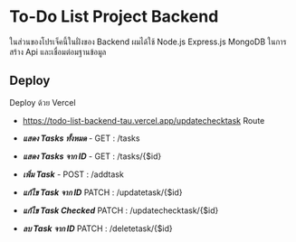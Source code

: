 
# To-Do List Project Backend

ในส่วนของโปรเจ็คนี้ในฝั่งของ Backend ผมได้ใช้ Node.js Express.js MongoDB ในการสร้าง Api และเชื่อมต่อมฐานข้อมูล




## Deploy
Deploy ด้วย Vercel
 - https://todo-list-backend-tau.vercel.app/updatechecktask
Route

 - ***แสดง Tasks ทั้งหมด*** - GET : /tasks
 - ***แสดง Tasks จาก ID*** - GET : /tasks/{$id}
 - ***เพิ่ม Task*** - POST : /addtask
 - ***แก้ไข Task จาก ID*** PATCH : /updatetask/{$id}
 - ***แก้ไข Task Checked*** PATCH : /updatechecktask/{$id}
 - ***ลบ Task จาก ID*** PATCH : /deletetask/{$id}
